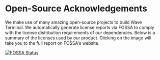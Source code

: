 # Open-Source Acknowledgements

We make use of many amazing open-source projects to build Wave Terminal. We automatically generate license reports via FOSSA to comply with the license distribution requirements of our dependencies. Below is a summary of the licenses used by our product. Clicking on the image will take you to the full report on FOSSA's website.

[![FOSSA Status](https://app.fossa.com/api/projects/git%2Bgithub.com%2Fwavetermdev%2Fwaveterm.svg?type=large)](https://app.fossa.com/projects/git%2Bgithub.com%2Fwavetermdev%2Fwaveterm?ref=badge_large)
